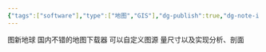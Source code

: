 ```yaml
---
{"tags":["software"],"type":["地图","GIS"],"dg-publish":true,"dg-note-icon":"withered","dg-path":"⚒️ Software/geography/Local Space Viewer.md","permalink":"/⚒️ Software/geography/Local Space Viewer/","dgPassFrontmatter":true,"noteIcon":"withered","created":"2024-10-09T09:33:02.000+08:00","updated":"2024-11-05T23:20:35.174+08:00"}
---
```


图新地球
国内不错的地图下载器
可以自定义图源
量尺寸以及实现分析、剖面